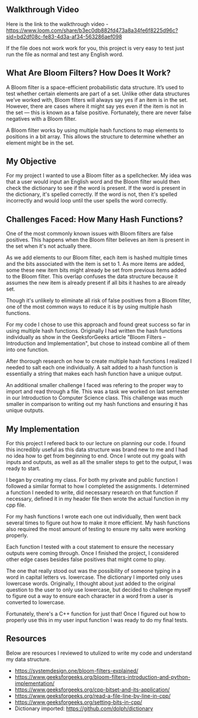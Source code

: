 ## Walkthrough Video

Here is the link to the walkthrough video - https://www.loom.com/share/b3ec0db882fd473a8a34fe6f8225d96c?sid=bd2df08c-fe83-4d3a-af34-563286aef098

If the file does not work work for you, this project is very easy to test just run the file as normal and test any English word.

## What Are Bloom Filters? How Does It Work?

A Bloom filter is a space-efficient probabilistic data structure. It’s used to test whether certain elements are part of a set. Unlike other data structures we’ve worked with, Bloom filters will always say yes if an item is in the set. However, there are cases where it might say yes even if the item is not in the set — this is known as a false positive. Fortunately, there are never false negatives with a Bloom filter.

A Bloom filter works by using multiple hash functions to map elements to positions in a bit array. This allows the structure to determine whether an element might be in the set.

## My Objective

For my project I wanted to use a Bloom filter as a spellchecker. My idea was that a user would input an English word and the Bloom filter would then check the dictionary to see if the word is present. If the word is present in the dictionary, it's spelled correctly. If the word is not, then it's spelled incorrectly and would loop until the user spells the word correctly. 

## Challenges Faced: How Many Hash Functions?

One of the most commonly known issues with Bloom filters are false positives. This happens when the Bloom filter believes an item is present in the set when it's not actually there. 

As we add elements to our Bloom filter, each item is hashed multiple times and the bits associated with the item is set to 1. As more items are added, some these new item bits might already be set from previous items added to the Bloom filter. This overlap confuses the data structure because it assumes the new item is already present if all bits it hashes to are already set. 

Though it's unlikely to eliminate all risk of false positives from a Bloom filter, one of the most common ways to reduce it is by using multiple hash functions. 

For my code I chose to use this approach and found great success so far in using multiple hash functions. Originally I had written the hash functions individually as show in the GeeksforGeeks article "Bloom Filters – Introduction and Implementation", but chose to instead combine all of them into one function. 

After thorough research on how to create multiple hash functions I realized I needed to salt each one individually. A salt added to a hash function is essentially a string that makes each hash function have a unique output. 

An additional smaller challenge I faced was refering to the proper way to import and read through a file. This was a task we worked on last semester in our Introduction to Computer Science class. This challenge was much smaller in comparison to writing out my hash functions and ensuring it has unique outputs. 

## My Implementation

For this project I refered back to our lecture on planning our code. I found this incredibly useful as this data structure was brand new to me and I had no idea how to get from beginning to end. Once I wrote out my goals with inputs and outputs, as well as all the smaller steps to get to the output, I was ready to start.

I began by creating my class. For both my private and public function I followed a similar format to how I completed the assignments. I determined a function I needed to write, did necessary research on that function if necessary, defined it in my header file then wrote the actual function in my cpp file. 

For my hash functions I wrote each one out individually, then went back several times to figure out how to make it more efficient. My hash functions also required the most amount of testing to ensure my salts were working properly. 

Each function I tested with a cout statement to ensure the necessary outputs were coming through. Once I finished the project, I considered other edge cases besides false positives that might come to play. 

The one that really stood out was the possibility of someone typing in a word in capital letters vs. lowercase. The dictionary I imported only uses lowercase words. Originally, I thought about just added to the original question to the user to only use lowercase, but decided to challenge myself to figure out a way to ensure each character in a word from a user is converted to lowercase.

Fortunately, there's a C++ function for just that! Once I figured out how to properly use this in my user input function I was ready to do my final tests.

## Resources 

Below are resources I reviewed to utulized to write my code and understand my data structure. 

- https://systemdesign.one/bloom-filters-explained/
- https://www.geeksforgeeks.org/bloom-filters-introduction-and-python-implementation/
- https://www.geeksforgeeks.org/cpp-bitset-and-its-application/
- https://www.geeksforgeeks.org/read-a-file-line-by-line-in-cpp/
- https://www.geeksforgeeks.org/setting-bits-in-cpp/
- Dictionary imported: https://github.com/dolph/dictionary
